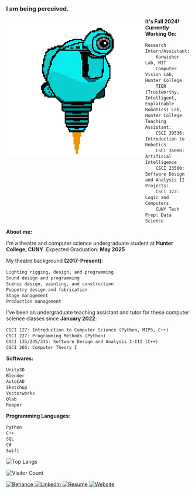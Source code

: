 ### I am being perceived. 

<!-- ![SAM.gif](https://github.com/lxwooxy/lxwooxy/blob/main/SAM.gif) -->

<img src="https://github.com/lxwooxy/lxwooxy/blob/main/SAM.gif" width=380 height=380 align="left"> 

**It's Fall 2024! Currently Working On:** 

    Research Intern/Assistant: 
        Kanwisher Lab, MIT
        Computer Vision Lab, Hunter College
        TIER (Trustworthy, Intelligent, Explainable Robotics) Lab, Hunter College
    Teaching Assistant:
        CSCI 39536: Introduction to Robotics
        CSCI 35000: Artificial Intelligence
        CSCI 23500: Software Design and Analysis II
    Projects:
        CSCI 372: Logic and Computers
        CUNY Tech Prep: Data Science

**About me:**

I'm a theatre and computer science undergraduate student at **Hunter College, CUNY**.
Expected Graduation: **May 2025**

My theatre background **(2017-Present)**:

    Lighting rigging, design, and programming
    Sound design and programming
    Scenic design, painting, and construction
    Puppetry design and fabrication
    Stage management
    Production management 

I've been an undergraduate teaching assistant and tutor for these computer science classes since **January 2022**: 

    CSCI 127: Introduction to Computer Science (Python, MIPS, C++)
    CSCI 227: Programming Methods (Python)
    CSCI 135/235/335: Software Design and Analysis I-III (C++)
    CSCI 265: Computer Theory I

**Softwares:** 

    Unity3D
    Blender
    AutoCAD
    Sketchup
    Vectorworks
    Qlab
    Reaper

**Programming Languages:**

    Python
    C++
    SQL
    C#
    Swift

![Top Langs](https://github-readme-stats.vercel.app/api/top-langs/?username=lxwooxy&langs_count=10&theme=default&count_private=true&hide=c%23,swift,jupyter%20notebook,shaderlab,hlsl,ruby)

![Visitor Count](https://komarev.com/ghpvc/?username=lxwooxy&color=blueviolet)

<a href="https://www.behance.net/georginawooxy" target="_blank">
  <img src="https://img.icons8.com/ios-filled/50/000000/behance.png" width="50px" alt="Behance"/>
</a>

<a href="https://www.linkedin.com/in/georginawooxy" target="_blank">
  <img src="https://img.icons8.com/ios-filled/50/000000/linkedin.png" width="50px" alt="LinkedIn"/>
</a>

<a href="https://lxwooxy.github.io/documents/resume.pdf" target="_blank">
  <img src="https://img.icons8.com/ios-filled/50/000000/resume.png" width="50px" alt="Resume"/>
</a>

<a href="https://lxwooxy.github.io/" target="_blank">
  <img src="https://img.icons8.com/ios-filled/50/000000/internet.png" width="50px" alt="Website"/>
</a>


